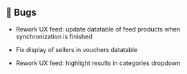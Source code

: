 ## 🐛 Bugs

- Rework UX feed: update datatable of feed products when synchronization is finished

- Fix display of sellers in vouchers datatable

- Rework UX feed: highlight results in categories dropdown
